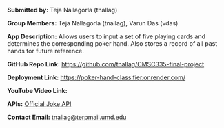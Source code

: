 **Submitted by:** Teja Nallagorla (tnallag)

**Group Members:** Teja Nallagorla (tnallag), Varun Das (vdas)

**App Description:** Allows users to input a set of five playing cards and determines the corresponding poker hand. Also stores a record of all past hands for future reference.

**GitHub Repo Link:** https://github.com/tnallag/CMSC335-final-project

**Deployment Link:** https://poker-hand-classifier.onrender.com/

**YouTube Video Link:** 

**APIs:** [Official Joke API](https://github.com/15Dkatz/official_joke_api)

**Contact Email:** tnallag@terpmail.umd.edu
